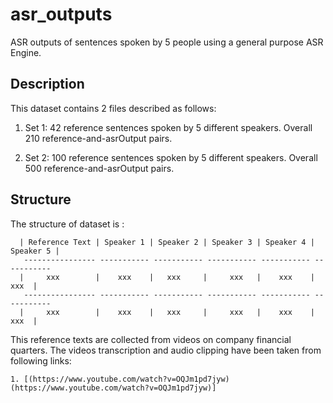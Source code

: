 # asr_outputs
ASR outputs of sentences spoken by 5 people using a general purpose ASR Engine.

## Description
This dataset contains 2 files described as follows:
  1. Set 1: 42 reference sentences spoken by 5 different speakers. Overall 210 reference-and-asrOutput pairs.
  
  2. Set 2: 100 reference sentences spoken by 5 different speakers. Overall 500 reference-and-asrOutput pairs.
  
## Structure
The structure of dataset is :
      
      | Reference Text | Speaker 1 | Speaker 2 | Speaker 3 | Speaker 4 | Speaker 5 |
       ---------------- ----------- ----------- ----------- ----------- -----------
      |     xxx        |    xxx    |   xxx     |     xxx   |    xxx    |      xxx  | 
       ---------------- ----------- ----------- ----------- ----------- -----------
      |     xxx        |    xxx    |   xxx     |     xxx   |    xxx    |      xxx  | 
      

This reference texts are collected from videos on company financial quarters. The videos transcription and audio clipping have been taken from following links:
    
    1. [(https://www.youtube.com/watch?v=OQJm1pd7jyw)(https://www.youtube.com/watch?v=OQJm1pd7jyw)]
    
